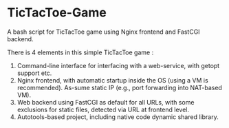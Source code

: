 # TicTacToe-Game
A bash script for TicTacToe game using Nginx frontend and FastCGI backend.

There is 4 elements in this simple TicTacToe game : <br />
1. Command-line interface for interfacing with a web-service, with getopt support etc. <br />
2. Nginx frontend, with automatic startup inside the OS (using a VM is recommended). As-sume static IP (e.g., port forwarding into NAT-based VM). <br />
3. Web backend using FastCGI as default for all URLs, with some exclusions for static files, detected via URL at frontend level. <br />
4. Autotools-based project, including native code dynamic shared library. <br />
